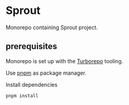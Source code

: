 # Sprout

Monorepo containing Sprout project.

## prerequisites

Monorepo is set up with the [Turborepo](https://turbo.build/) tooling.

Use [pnpm](https://pnpm.io/) as package manager.

Install dependencies

```shell
pnpm install
```

